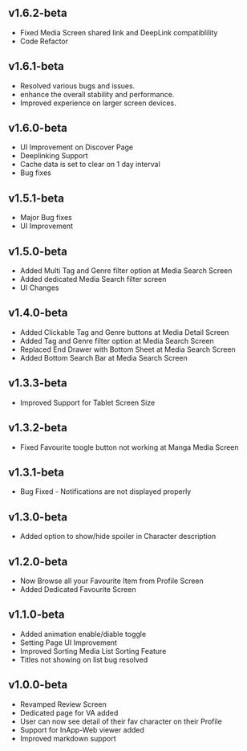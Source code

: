 ## v1.6.2-beta
- Fixed Media Screen shared link and DeepLink compatiblility
- Code Refactor

## v1.6.1-beta
- Resolved various bugs and issues.
- enhance the overall stability and performance.
- Improved experience on larger screen devices.

## v1.6.0-beta
- UI Improvement on Discover Page
- Deeplinking Support
- Cache data is set to clear on 1 day interval
- Bug fixes

## v1.5.1-beta
- Major Bug fixes
- UI Improvement

## v1.5.0-beta
- Added Multi Tag and Genre filter option at Media Search Screen
- Added dedicated Media Search filter screen
- UI Changes

## v1.4.0-beta
- Added Clickable Tag and Genre buttons at Media Detail Screen  
- Added Tag and Genre filter option at Media Search Screen  
- Replaced End Drawer with Bottom Sheet at Media Search Screen
- Added Bottom Search Bar at Media Search Screen 

## v1.3.3-beta
- Improved Support for Tablet Screen Size

## v1.3.2-beta
- Fixed Favourite toogle button not working at Manga Media Screen

## v1.3.1-beta
- Bug Fixed - Notifications are not displayed properly

## v1.3.0-beta
- Added option to show/hide spoiler in Character description

## v1.2.0-beta
- Now Browse all your Favourite Item from Profile Screen
- Added Dedicated Favourite Screen
  
## v1.1.0-beta
- Added animation enable/diable toggle
- Setting Page UI Improvement
- Improved Sorting Media List Sorting Feature
- Titles not showing on list bug resolved  
  
## v1.0.0-beta
- Revamped Review Screen
- Dedicated page for VA added
- User can now see detail of their fav character on their Profile 
- Support for InApp-Web viewer added
- Improved markdown support